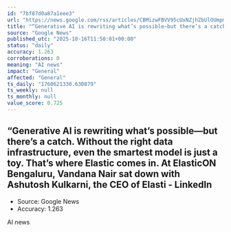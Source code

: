 ```yaml
---
id: "7bf87d0a87a1eee3"
url: "https://news.google.com/rss/articles/CBMizwFBVV95cUxNZjhZbUlOUmpmelE3QjJVZTFPME9rUlk0RVFUdHoxSXl0VnBkNjM2TGswWGpJY2tJSTZzSTgxamVsSllacXk3b3VJWXFtQkhNblRrR1NHdjBuYUtDNUpjRHdoSXNrSlU2MzFHQ2Z1RWdGazB5Rl9sb1dPLTN1Rl9tQlZicEpKWThwd29oZC1SR1N1S29tMmVUNmJCV25EZnZ4aENkUUx4VWs2N0VBQVFVeUxwQmszbmlBd2RqT0h5cG1BZ1pMSTRRXzhkcDdhWVU?oc=5"
title: "“Generative AI is rewriting what’s possible—but there’s a catch. Without the right data infrastructure, even the smartest model is just a toy. That’s where Elastic comes in. At ElasticON Bengaluru, Vandana Nair sat down with Ashutosh Kulkarni, the CEO of Elasti - LinkedIn"
source: "Google News"
published_utc: "2025-10-16T11:50:01+00:00"
status: "daily"
accuracy: 1.263
corroborations: 0
meaning: "AI news"
impact: "General"
affected: "General"
ts_daily: "1760621330.630879"
ts_weekly: null
ts_monthly: null
value_score: 0.725
---
```

## “Generative AI is rewriting what’s possible—but there’s a catch. Without the right data infrastructure, even the smartest model is just a toy. That’s where Elastic comes in. At ElasticON Bengaluru, Vandana Nair sat down with Ashutosh Kulkarni, the CEO of Elasti - LinkedIn

- Source: Google News
- Accuracy: 1.263

AI news
